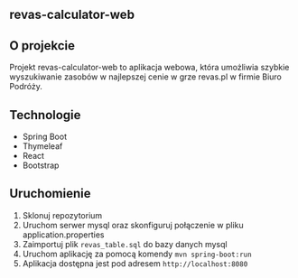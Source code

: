 ## revas-calculator-web

## O projekcie

Projekt revas-calculator-web to aplikacja webowa, która umożliwia szybkie wyszukiwanie zasobów w najlepszej cenie w grze revas.pl w firmie Biuro Podróży. 

## Technologie
- Spring Boot
- Thymeleaf
- React
- Bootstrap

## Uruchomienie
1. Sklonuj repozytorium
2. Uruchom serwer mysql oraz skonfiguruj połączenie w pliku application.properties
3. Zaimportuj plik `revas_table.sql` do bazy danych mysql
4. Uruchom aplikację za pomocą komendy `mvn spring-boot:run`
5. Aplikacja dostępna jest pod adresem `http://localhost:8080`